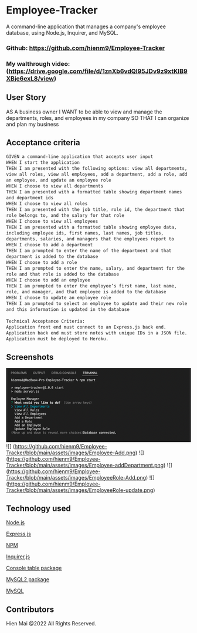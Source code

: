 # Employee-Tracker
A command-line application that manages a company's employee database, using Node.js, Inquirer, and MySQL.


### Github: https://github.com/hienm9/Employee-Tracker

### My walthrough video: (https://drive.google.com/file/d/1znXb6vdQl95JDv9z9xtKIB9XBje6exL8/view)


## User Story

AS A business owner
I WANT to be able to view and manage the departments, roles, and employees in my company
SO THAT I can organize and plan my business

## Acceptance criteria

```
GIVEN a command-line application that accepts user input
WHEN I start the application
THEN I am presented with the following options: view all departments, view all roles, view all employees, add a department, add a role, add an employee, and update an employee role
WHEN I choose to view all departments
THEN I am presented with a formatted table showing department names and department ids
WHEN I choose to view all roles
THEN I am presented with the job title, role id, the department that role belongs to, and the salary for that role
WHEN I choose to view all employees
THEN I am presented with a formatted table showing employee data, including employee ids, first names, last names, job titles, departments, salaries, and managers that the employees report to
WHEN I choose to add a department
THEN I am prompted to enter the name of the department and that department is added to the database
WHEN I choose to add a role
THEN I am prompted to enter the name, salary, and department for the role and that role is added to the database
WHEN I choose to add an employee
THEN I am prompted to enter the employee’s first name, last name, role, and manager, and that employee is added to the database
WHEN I choose to update an employee role
THEN I am prompted to select an employee to update and their new role and this information is updated in the database

Technical Acceptance Criteria:
Application front end must connect to an Express.js back end.
Application back end must store notes with unique IDs in a JSON file.
Application must be deployed to Heroku.
```

## Screenshots

![](https://github.com/hienm9/Employee-Tracker/blob/main/assets/images/Start-app.png)
![] (https://github.com/hienm9/Employee-Tracker/blob/main/assets/images/Employee-Add.png)
![] (https://github.com/hienm9/Employee-Tracker/blob/main/assets/images/Employee-addDepartment.png)
![] (https://github.com/hienm9/Employee-Tracker/blob/main/assets/images/EmployeeRole-Add.png)
![] (https://github.com/hienm9/Employee-Tracker/blob/main/assets/images/EmployeeRole-update.png)





## Technology used
<p><a href="https://nodejs.org/">Node.js</a></p>
<p><a href="https://expressjs.com/">Express.js</a></p>
<p><a href="https://www.npmjs.com/">NPM</a></p>
<p><a href="https://www.npmjs.com/package/inquirer">Inquirer.js</a></p>
<p><a href="https://www.npmjs.com/package/console.table">Console table package</a></p>
<p><a href="https://www.npmjs.com/package/mysql2">MySQL2 package</a></p>
<p><a href="https://www.mysql.com/">MySQL</a></p>


## Contributors

Hien Mai @2022 All Rights Reserved.
